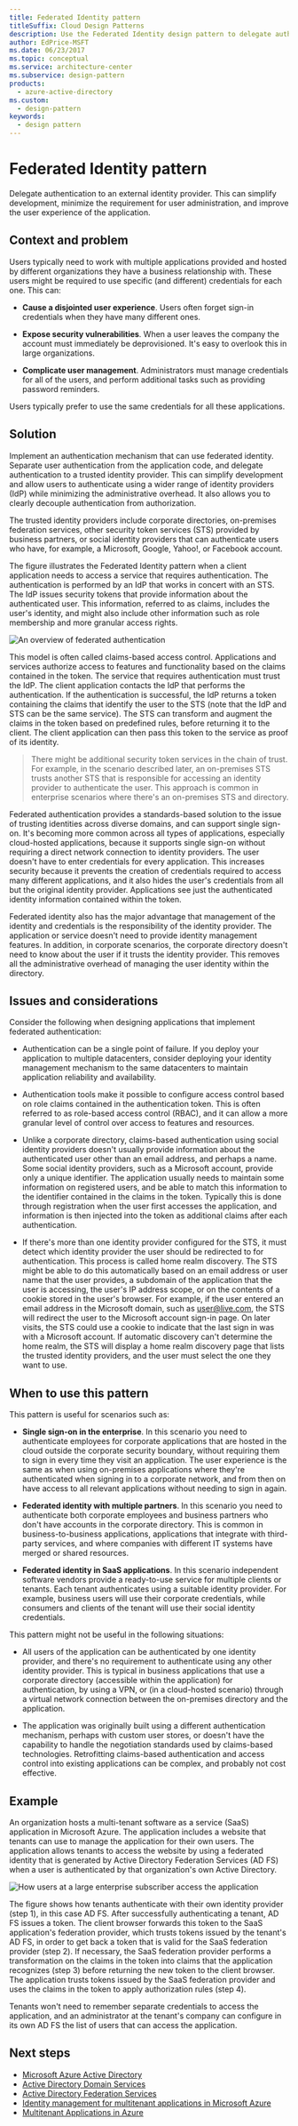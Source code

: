 ```yaml
---
title: Federated Identity pattern
titleSuffix: Cloud Design Patterns
description: Use the Federated Identity design pattern to delegate authentication to an external identity provider.
author: EdPrice-MSFT
ms.date: 06/23/2017
ms.topic: conceptual
ms.service: architecture-center
ms.subservice: design-pattern
products:
  - azure-active-directory
ms.custom:
  - design-pattern
keywords:
  - design pattern
---
```


# Federated Identity pattern

Delegate authentication to an external identity provider. This can simplify development, minimize the requirement for user administration, and improve the user experience of the application.

## Context and problem

Users typically need to work with multiple applications provided and hosted by different organizations they have a business relationship with. These users might be required to use specific (and different) credentials for each one. This can:

- **Cause a disjointed user experience**. Users often forget sign-in credentials when they have many different ones.

- **Expose security vulnerabilities**. When a user leaves the company the account must immediately be deprovisioned. It's easy to overlook this in large organizations.

- **Complicate user management**. Administrators must manage credentials for all of the users, and perform additional tasks such as providing password reminders.

Users typically prefer to use the same credentials for all these applications.

## Solution

Implement an authentication mechanism that can use federated identity. Separate user authentication from the application code, and delegate authentication to a trusted identity provider. This can simplify development and allow users to authenticate using a wider range of identity providers (IdP) while minimizing the administrative overhead. It also allows you to clearly decouple authentication from authorization.

The trusted identity providers include corporate directories, on-premises federation services, other security token services (STS) provided by business partners, or social identity providers that can authenticate users who have, for example, a Microsoft, Google, Yahoo!, or Facebook account.

The figure illustrates the Federated Identity pattern when a client application needs to access a service that requires authentication. The authentication is performed by an IdP that works in concert with an STS. The IdP issues security tokens that provide information about the authenticated user. This information, referred to as claims, includes the user's identity, and might also include other information such as role membership and more granular access rights.

![An overview of federated authentication](./_images/federated-identity-overview.png)

This model is often called claims-based access control. Applications and services authorize access to features and functionality based on the claims contained in the token. The service that requires authentication must trust the IdP. The client application contacts the IdP that performs the authentication. If the authentication is successful, the IdP returns a token containing the claims that identify the user to the STS (note that the IdP and STS can be the same service). The STS can transform and augment the claims in the token based on predefined rules, before returning it to the client. The client application can then pass this token to the service as proof of its identity.

> There might be additional security token services in the chain of trust. For example, in the scenario described later, an on-premises STS trusts another STS that is responsible for accessing an identity provider to authenticate the user. This approach is common in enterprise scenarios where there's an on-premises STS and directory.

Federated authentication provides a standards-based solution to the issue of trusting identities across diverse domains, and can support single sign-on. It's becoming more common across all types of applications, especially cloud-hosted applications, because it supports single sign-on without requiring a direct network connection to identity providers. The user doesn't have to enter credentials for every application. This increases security because it prevents the creation of credentials required to access many different applications, and it also hides the user's credentials from all but the original identity provider. Applications see just the authenticated identity information contained within the token.

Federated identity also has the major advantage that management of the identity and credentials is the responsibility of the identity provider. The application or service doesn't need to provide identity management features. In addition, in corporate scenarios, the corporate directory doesn't need to know about the user if it trusts the identity provider. This removes all the administrative overhead of managing the user identity within the directory.

## Issues and considerations

Consider the following when designing applications that implement federated authentication:

- Authentication can be a single point of failure. If you deploy your application to multiple datacenters, consider deploying your identity management mechanism to the same datacenters to maintain application reliability and availability.

- Authentication tools make it possible to configure access control based on role claims contained in the authentication token. This is often referred to as role-based access control (RBAC), and it can allow a more granular level of control over access to features and resources.

- Unlike a corporate directory, claims-based authentication using social identity providers doesn't usually provide information about the authenticated user other than an email address, and perhaps a name. Some social identity providers, such as a Microsoft account, provide only a unique identifier. The application usually needs to maintain some information on registered users, and be able to match this information to the identifier contained in the claims in the token. Typically this is done through registration when the user first accesses the application, and information is then injected into the token as additional claims after each authentication.

- If there's more than one identity provider configured for the STS, it must detect which identity provider the user should be redirected to for authentication. This process is called home realm discovery. The STS might be able to do this automatically based on an email address or user name that the user provides, a subdomain of the application that the user is accessing, the user's IP address scope, or on the contents of a cookie stored in the user's browser. For example, if the user entered an email address in the Microsoft domain, such as user@live.com, the STS will redirect the user to the Microsoft account sign-in page. On later visits, the STS could use a cookie to indicate that the last sign in was with a Microsoft account. If automatic discovery can't determine the home realm, the STS will display a home realm discovery page that lists the trusted identity providers, and the user must select the one they want to use.

## When to use this pattern

This pattern is useful for scenarios such as:

- **Single sign-on in the enterprise**. In this scenario you need to authenticate employees for corporate applications that are hosted in the cloud outside the corporate security boundary, without requiring them to sign in every time they visit an application. The user experience is the same as when using on-premises applications where they're authenticated when signing in to a corporate network, and from then on have access to all relevant applications without needing to sign in again.

- **Federated identity with multiple partners**. In this scenario you need to authenticate both corporate employees and business partners who don't have accounts in the corporate directory. This is common in business-to-business applications, applications that integrate with third-party services, and where companies with different IT systems have merged or shared resources.

- **Federated identity in SaaS applications**. In this scenario independent software vendors provide a ready-to-use service for multiple clients or tenants. Each tenant authenticates using a suitable identity provider. For example, business users will use their corporate credentials, while consumers and clients of the tenant will use their social identity credentials.

This pattern might not be useful in the following situations:

- All users of the application can be authenticated by one identity provider, and there's no requirement to authenticate using any other identity provider. This is typical in business applications that use a corporate directory (accessible within the application) for authentication, by using a VPN, or (in a cloud-hosted scenario) through a virtual network connection between the on-premises directory and the application.

- The application was originally built using a different authentication mechanism, perhaps with custom user stores, or doesn't have the capability to handle the negotiation standards used by claims-based technologies. Retrofitting claims-based authentication and access control into existing applications can be complex, and probably not cost effective.

## Example

An organization hosts a multi-tenant software as a service (SaaS) application in Microsoft Azure. The application includes a website that tenants can use to manage the application for their own users. The application allows tenants to access the website by using a federated identity that is generated by Active Directory Federation Services (AD FS) when a user is authenticated by that organization's own Active Directory.

![How users at a large enterprise subscriber access the application](./_images/federated-identity-multitenant.png)

The figure shows how tenants authenticate with their own identity provider (step 1), in this case AD FS. After successfully authenticating a tenant, AD FS issues a token. The client browser forwards this token to the SaaS application's federation provider, which trusts tokens issued by the tenant's AD FS, in order to get back a token that is valid for the SaaS federation provider (step 2). If necessary, the SaaS federation provider performs a transformation on the claims in the token into claims that the application recognizes (step 3) before returning the new token to the client browser. The application trusts tokens issued by the SaaS federation provider and uses the claims in the token to apply authorization rules (step 4).

Tenants won't need to remember separate credentials to access the application, and an administrator at the tenant's company can configure in its own AD FS the list of users that can access the application.

## Next steps

- [Microsoft Azure Active Directory](https://azure.microsoft.com/services/active-directory/)
- [Active Directory Domain Services](/previous-versions/windows/server-2008/bb897402(v=msdn.10))
- [Active Directory Federation Services](/previous-versions/windows/server-2008/bb897402(v=msdn.10))
- [Identity management for multitenant applications in Microsoft Azure](../multitenant-identity/index.yml)
- [Multitenant Applications in Azure](/azure/dotnet-develop-multitenant-applications)
